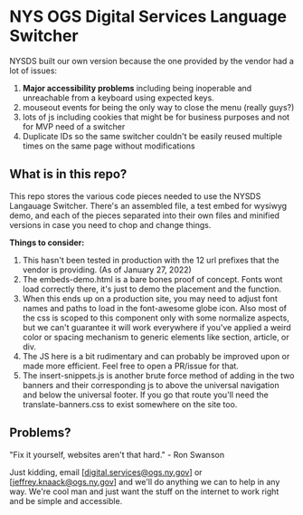 # NYS OGS Digital Services Language Switcher

NYSDS built our own version because the one provided by the vendor had a lot of issues:
1. **Major accessibility problems** including being inoperable and unreachable from a keyboard using expected keys.
2. mouseout events for being the only way to close the menu (really guys?)
3. lots of js including cookies that might be for business purposes and not for MVP need of a switcher
4. Duplicate IDs so the same switcher couldn't be easily reused multiple times on the same page without modifications

## What is in this repo?
This repo stores the various code pieces needed to use the NYSDS Langauage Switcher. There's an assembled file, a test embed for wysiwyg demo, and each of the pieces separated into their own files and minified versions in case you need to chop and change things.

**Things to consider:**
1. This hasn't been tested in production with the 12 url prefixes that the vendor is providing. (As of January 27, 2022)
2. The embeds-demo.html is a bare bones proof of concept. Fonts wont load correctly there, it's just to demo the placement and the function.
3. When this ends up on a production site, you may need to adjust font names and paths to load in the font-awesome globe icon. Also most of the css is scoped to this component only with some normalize aspects, but we can't guarantee it will work everywhere if you've applied a weird color or spacing mechanism to generic elements like section, article, or div.
4. The JS here is a bit rudimentary and can probably be improved upon or made more efficient. Feel free to open a PR/issue for that.
5. The insert-snippets.js is another brute force method of adding in the two banners and their corresponding js to above the universal navigation and below the universal footer. If you go that route you'll need the translate-banners.css to exist somewhere on the site too.

## Problems? 
"Fix it yourself, websites aren't that hard." - Ron Swanson

Just kidding, email [digital.services@ogs.ny.gov] or [jeffrey.knaack@ogs.ny.gov] and we'll do anything we can to help in any way. We're cool man and just want the stuff on the internet to work right and be simple and accessible.

